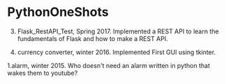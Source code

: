 # PythonOneShots

3. Flask_RestAPI_Test, Spring 2017. Implemented a REST API to learn the fundamentals of Flask and how to make a REST API. 

2. currency converter, winter 2016. Implemented First GUI using tkinter. 

1.alarm, winter 2015. Who doesn't need an alarm written in python that wakes them to youtube?

